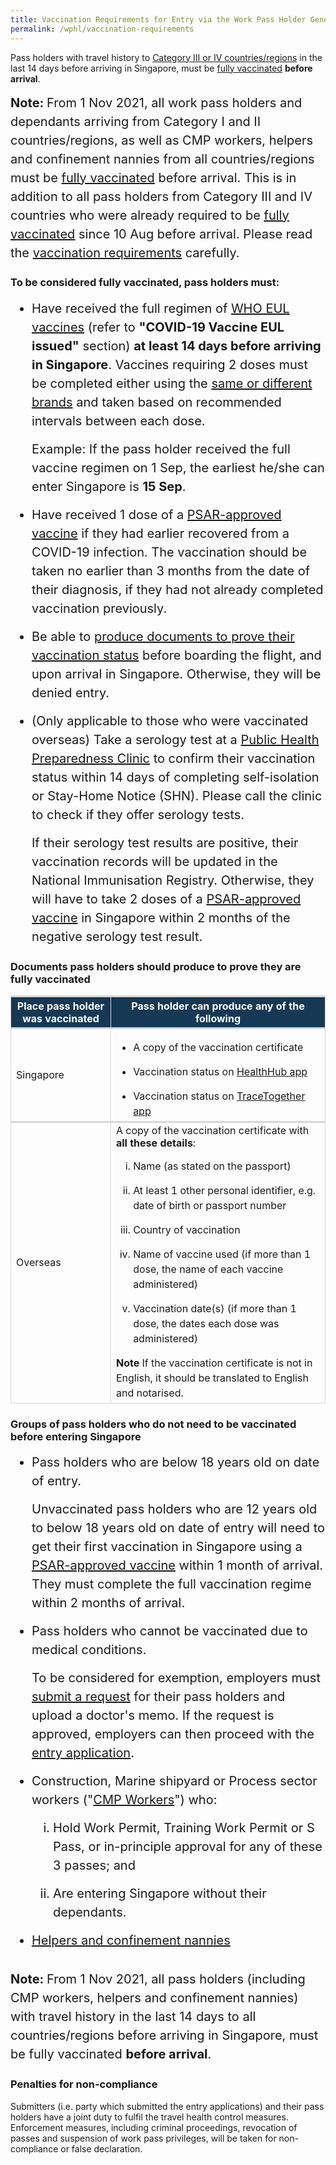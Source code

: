 ```yaml
---
title: Vaccination Requirements for Entry via the Work Pass Holder General Lane (WPHL)
permalink: /wphl/vaccination-requirements
---
```


Pass holders with travel history to [Category III or IV countries/regions](/wphl/shn-and-swab-summary) in the last 14 days before arriving in Singapore, must be <a href="#vaccinated">fully vaccinated</a> <b>before arrival</b>.

<p style="margin-top:15px; margin-bottom:0px; font-size:20px; line-height:1.5;"><b>Note: </b>From 1 Nov 2021, all work pass holders and dependants arriving from Category I and II countries/regions, as well as CMP workers, helpers and confinement nannies from all countries/regions must be <a href="#vaccinated">fully vaccinated</a> before arrival. This is in addition to all pass holders from Category III and IV countries who were already required to be <a href="#vaccinated">fully vaccinated</a> since 10 Aug before arrival.  Please read the <a href="#vaccinated">vaccination requirements</a> carefully.</p>

<div id="vaccinated"></div>

### To be considered fully vaccinated, pass holders must: 

<ol style="margin-top:0px; margin-bottom:0px; font-size:20px; list-style-type:disc;">
  <li style="margin-top:0px; margin-bottom:0px; font-size:20px; list-style-type:disc; line-height:1.5;">Have received the full regimen of <a href="https://extranet.who.int/pqweb/vaccines/covid-19-vaccines">WHO EUL vaccines</a> (refer to <b>"COVID-19 Vaccine EUL issued"</b> section) <b>at least 14 days before arriving in Singapore</b>. Vaccines requiring 2 doses must be completed either using the <a href="/health/vtsg">same or different brands</a> and taken based on recommended intervals between each dose.
    <p style="margin-top:15px; margin-bottom:0px; font-size:20px; line-height:1.5;">Example: If the pass holder received the full vaccine regimen on 1 Sep, the earliest he/she can enter Singapore is <b>15 Sep</b>.</p>
  </li>
  <li style="margin-top:15px; margin-bottom:0px; font-size:20px; list-style-type:disc; line-height:1.5;">Have received 1 dose of a <a href="https://www.hsa.gov.sg/hsa-psar">PSAR-approved vaccine</a> if they had earlier recovered from a COVID-19 infection. The vaccination should be taken no earlier than 3 months from the date of their diagnosis, if they had not already completed vaccination previously.</li>
      <li style="margin-top:15px; margin-bottom:0px; font-size:20px; list-style-type:disc; line-height:1.5;">Be able to <a href="#document">produce documents to prove their vaccination status</a> before boarding the flight, and upon arrival in Singapore. Otherwise, they will be denied entry. </li>
    <li style="margin-top:15px; margin-bottom:0px; font-size:20px; list-style-type:disc; line-height:1.5;">(Only applicable to those who were vaccinated overseas) Take a serology test at a <a href="https://www.phpc.gov.sg">Public Health Preparedness Clinic</a>  to confirm their vaccination status within 14 days of completing self-isolation or Stay-Home Notice (SHN).  Please call the clinic to check if they offer serology tests.
      <p style="margin-top:15px; margin-bottom:0px; font-size:20px; line-height:1.5;">If their serology test results are positive, their vaccination records will be updated in the National Immunisation Registry. Otherwise, they will have to take 2 doses of a <a href="https://www.hsa.gov.sg/hsa-psar">PSAR-approved vaccine</a> in Singapore within 2 months of the negative serology test result.</p>
  </li>
  </ol>


<div id="document"></div>
  
### Documents pass holders should produce to prove they are fully vaccinated

<table>
<thead>
<tr>
<th style="font-size:16px; border-top: 3px solid #D8D8D8; border-right:1px solid #D8D8D8; border-left:1px solid #D8D8D8; background-color:#153855; color:white;" colspan="2"><b>Place pass holder was vaccinated</b></th>
<th style="font-size:16px; border-top: 3px solid #D8D8D8; border-right: 1px solid #D8D8D8; background-color:#153855; color:white;"><b>Pass holder can produce any of the following</b></th>
</tr>
</thead>
<tbody>
<tr>
<td style="font-size:16px; border-top:3px solid #D8D8D8; border-right:1px solid #D8D8D8;  border-left:1px solid #D8D8D8;" colspan="2">Singapore</td>
  <td style="font-size:16px; border-top:3px solid #D8D8D8; border-right:1px solid #D8D8D8;  border-left:1px solid #D8D8D8;" colspan="2"> <ol style="margin-top:0px; margin-bottom:0px; font-size:16px; list-style-type:disc;">
      <li style="margin-top:15px; margin-bottom:0px; font-size:16px; list-style-type:disc; line-height:1.5;">A copy of the vaccination certificate</li>
            <li style="margin-top:15px; margin-bottom:0px; font-size:16px; list-style-type:disc; line-height:1.5;">Vaccination status on <a href="https://www.healthhub.sg/">HealthHub app</a> </li>
     <li style="margin-top:15px; margin-bottom:0px; font-size:16px; list-style-type:disc; line-height:1.5;">Vaccination status on <a href="https://www.tracetogether.gov.sg/">TraceTogether app</a></li>
      </ol>	</td>
  </tr>
  <tr>
<td style="font-size:16px; border-top:3px solid #D8D8D8; border-right:1px solid #D8D8D8; border-left:1px solid #D8D8D8; border-bottom:1px solid #D8D8D8;" colspan="2">Overseas</td>
  <td style="font-size:16px; border-top:3px solid #D8D8D8; border-right:1px solid #D8D8D8;border-left:1px solid #D8D8D8;border-bottom:1px solid #D8D8D8;" colspan="2">	A copy of the vaccination certificate with <b>all these details</b>: <ol style="margin-top:0px; margin-bottom:0px; font-size:16px; list-style-type:lower-roman;">
      <li style="margin-top:15px; margin-bottom:0px; font-size:16px; list-style-type:lower-roman; line-height:1.5;">Name (as stated on the passport)</li>
            <li style="margin-top:15px; margin-bottom:0px; font-size:16px; list-style-type:lower-roman;  line-height:1.5;">At least 1 other personal identifier, e.g. date of birth or passport number </li>
     <li style="margin-top:15px; margin-bottom:0px; font-size:16px; list-style-type:lower-roman;  line-height:1.5;">Country of vaccination</li>
        <li style="margin-top:15px; margin-bottom:0px; font-size:16px; list-style-type:lower-roman;  line-height:1.5;">Name of vaccine used (if more than 1 dose, the name of each vaccine administered)</li>
        <li style="margin-top:15px; margin-bottom:0px; font-size:16px; list-style-type:lower-roman;  line-height:1.5;">Vaccination date(s) (if more than 1 dose, the dates each dose was administered)</li>
      </ol>	
    <p  style="margin-top:15px; margin-bottom:0px; font-size:16px; line-height:1.5;"><b>Note</b> If the vaccination certificate is not in English, it should be translated to English and notarised.</p>
    </td>
  </tr>
  </tbody>
  </table>


### Groups of pass holders who do not need to be vaccinated before entering Singapore

<ol style="margin-top:0px; margin-bottom:0px; font-size:20px; list-style-type:disc;">
  <li style="margin-top:0px; margin-bottom:0px; font-size:20px; list-style-type:disc; line-height:1.5;">Pass holders who are below 18 years old on date of entry.
    <p style="margin-top:15px; margin-bottom:0px; font-size:20px; line-height:1.5;">Unvaccinated pass holders who are 12 years old to below 18 years old on date of entry will need to get their first vaccination in Singapore using a <a href="https://www.hsa.gov.sg/hsa-psar">PSAR-approved vaccine</a> within 1 month of arrival. They must complete the full vaccination regime within 2 months of arrival. </p>
  </li>
    <li style="margin-top:15px; margin-bottom:0px; font-size:20px; list-style-type:disc; line-height:1.5;">Pass holders who cannot be vaccinated due to medical conditions.
      <p style="margin-top:15px; margin-bottom:0px; font-size:20px; line-height:1.5;">To be considered for exemption, employers must <a href="https://www.mom.gov.sg/exempt-vaccination">submit a request</a> for their pass holders and upload a doctor's memo. If the request is approved, employers can then proceed with the <a href="https://go.gov.sg/wphl-requirements">entry application</a>.</p>
  </li>
    <li style="margin-top:15px; margin-bottom:0px; font-size:20px; list-style-type:disc; line-height:1.5;">Construction, Marine shipyard or Process sector workers ("<a href="https://www.mom.gov.sg/newsroom/press-releases/2021/0806-resuming-entry-approvals-for-vaccinated-work-pass-holders-and-their-dependants#wphcmpmdw">CMP Workers</a>") who: 
      <ol style="margin-top:0px; margin-bottom:0px; font-size:20px; list-style-type:lower-roman;">
      <li style="margin-top:15px; margin-bottom:0px; font-size:20px; list-style-type:lower-roman; line-height:1.5;">Hold Work Permit, Training Work Permit or S Pass, or in-principle approval for any of these 3 passes; and</li>
            <li style="margin-top:15px; margin-bottom:0px; font-size:20px; list-style-type:lower-roman; line-height:1.5;">Are entering Singapore without their dependants.</li>
      </ol>
  </li>
    <li style="margin-top:15px; margin-bottom:0px; font-size:20px; list-style-type:disc; line-height:1.5;"><a href="https://www.mom.gov.sg/newsroom/press-releases/2021/0806-resuming-entry-approvals-for-vaccinated-work-pass-holders-and-their-dependants#wphcmpmdw">Helpers and confinement nannies</a></li>
  </ol><br/>
	
<p style="margin-top:15px; margin-bottom:0px; font-size:20px; line-height:1.5;"><b>Note: </b>From 1 Nov 2021, all pass holders (including CMP workers, helpers and confinement nannies) with travel history in the last 14 days to all countries/regions before arriving in Singapore, must be fully vaccinated <b>before arrival</b>.</p>

### Penalties for non-compliance

Submitters (i.e. party which submitted the entry applications) and their pass holders have a joint duty to fulfil the travel health control measures. Enforcement measures, including criminal proceedings, revocation of passes and suspension of work pass privileges, will be taken for non-compliance or false declaration.
